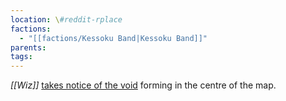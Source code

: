 ```yaml
---
location: \#reddit-rplace
factions:
  - "[[factions/Kessoku Band|Kessoku Band]]"
parents: 
tags: 
---
```

*[[Wiz]]* [takes notice of the void](discord://discord.com/channels/1093664259273130084/1131230952119615600/1131576615927808000) forming in the centre of the map.
